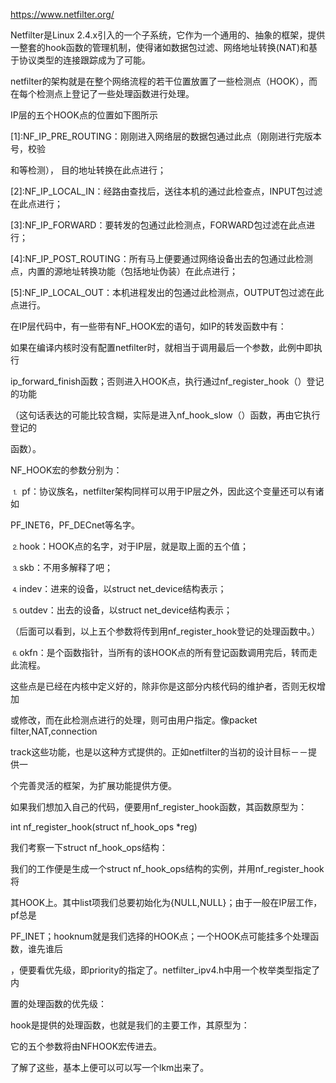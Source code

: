 https://www.netfilter.org/

Netfilter是Linux 2.4.x引入的一个子系统，它作为一个通用的、抽象的框架，提供一整套的hook函数的管理机制，使得诸如数据包过滤、网络地址转换\(NAT\)和基于协议类型的连接跟踪成为了可能。

netfilter的架构就是在整个网络流程的若干位置放置了一些检测点（HOOK），而在每个检测点上登记了一些处理函数进行处理。

IP层的五个HOOK点的位置如下图所示

\[1\]:NF\_IP\_PRE\_ROUTING：刚刚进入网络层的数据包通过此点（刚刚进行完版本号，校验

和等检测）， 目的地址转换在此点进行；

\[2\]:NF\_IP\_LOCAL\_IN：经路由查找后，送往本机的通过此检查点，INPUT包过滤在此点进行；

\[3\]:NF\_IP\_FORWARD：要转发的包通过此检测点，FORWARD包过滤在此点进行；

\[4\]:NF\_IP\_POST\_ROUTING：所有马上便要通过网络设备出去的包通过此检测点，内置的源地址转换功能（包括地址伪装）在此点进行；

\[5\]:NF\_IP\_LOCAL\_OUT：本机进程发出的包通过此检测点，OUTPUT包过滤在此点进行。

在IP层代码中，有一些带有NF\_HOOK宏的语句，如IP的转发函数中有：

如果在编译内核时没有配置netfilter时，就相当于调用最后一个参数，此例中即执行

ip\_forward\_finish函数；否则进入HOOK点，执行通过nf\_register\_hook（）登记的功能

（这句话表达的可能比较含糊，实际是进入nf\_hook\_slow（）函数，再由它执行登记的

函数）。

NF\_HOOK宏的参数分别为：

⒈ pf：协议族名，netfilter架构同样可以用于IP层之外，因此这个变量还可以有诸如

PF\_INET6，PF\_DECnet等名字。

⒉hook：HOOK点的名字，对于IP层，就是取上面的五个值；

⒊skb：不用多解释了吧；

⒋indev：进来的设备，以struct net\_device结构表示；

⒌outdev：出去的设备，以struct net\_device结构表示；

（后面可以看到，以上五个参数将传到用nf\_register\_hook登记的处理函数中。）

⒍okfn：是个函数指针，当所有的该HOOK点的所有登记函数调用完后，转而走此流程。

这些点是已经在内核中定义好的，除非你是这部分内核代码的维护者，否则无权增加

或修改，而在此检测点进行的处理，则可由用户指定。像packet filter,NAT,connection

track这些功能，也是以这种方式提供的。正如netfilter的当初的设计目标－－提供一

个完善灵活的框架，为扩展功能提供方便。

如果我们想加入自己的代码，便要用nf\_register\_hook函数，其函数原型为：

int nf\_register\_hook\(struct nf\_hook\_ops \*reg\)

我们考察一下struct nf\_hook\_ops结构：

我们的工作便是生成一个struct nf\_hook\_ops结构的实例，并用nf\_register\_hook将

其HOOK上。其中list项我们总要初始化为{NULL,NULL}；由于一般在IP层工作，pf总是

PF\_INET；hooknum就是我们选择的HOOK点；一个HOOK点可能挂多个处理函数，谁先谁后

，便要看优先级，即priority的指定了。netfilter\_ipv4.h中用一个枚举类型指定了内

置的处理函数的优先级：

hook是提供的处理函数，也就是我们的主要工作，其原型为：

它的五个参数将由NFHOOK宏传进去。

了解了这些，基本上便可以可以写一个lkm出来了。

